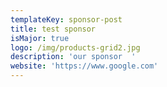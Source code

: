 ```yaml
---
templateKey: sponsor-post
title: test sponsor
isMajor: true
logo: /img/products-grid2.jpg
description: 'our sponsor  '
website: 'https://www.google.com'
---
```


